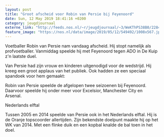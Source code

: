 ```yaml
---
layout: post
title: "Groot afscheid voor Robin van Persie bij Feyenoord"
date: Sun, 12 May 2019 18:41:16 +0200
category: jeugdjournaal
externe_link: "http://feeds.nos.nl/~r/jeugdjournaal/~3/WeKThPS38B0/2284306"
feature_image: "https://nos.nl/data/image/2019/05/12/549492/1008x567.jpg"
---
```


<p>Voetballer Robin van Persie nam vandaag afscheid. Hij stopt namelijk als profvoetballer. Vanmiddag speelde hij met Feyenoord tegen ADO in De Kuip z'n laatste duel.</p>
<p>Van Persie had zijn vrouw en kinderen uitgenodigd voor de wedstrijd. Hij kreeg een groot applaus van het publiek. Ook hadden ze een speciaal spandoek voor hem gemaakt:</p>
<p>Robin van Persie speelde de afgelopen twee seizoenen bij Feyenoord. Daarvoor speelde hij onder meer voor Excelsior, Manchester City en Arsenal. </p>
<p>Nederlands elftal</p>
<p>Tussen 2005 en 2014 speelde van Persie ook in het Nederlands elftal. Hij is de Oranje topscoorder allertijden. Zijn bekendste doelpunt maakte hij op het WK van 2014. Met een flinke duik en een kopbal knalde de bal toen in het doel.</p><img src="http://feeds.feedburner.com/~r/jeugdjournaal/~4/WeKThPS38B0" height="1" width="1" alt=""/>
